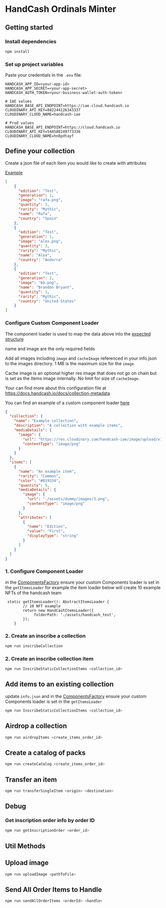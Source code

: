 # HandCash Ordinals Minter

## Getting started

### Install dependencies

```bash
npm install
```

### Set up project variables

Paste your credentials in the `.env` file:
```
HANDCASH_APP_ID=<your-app-id>
HANDCASH_APP_SECRET=<your-app-secret>
HANDCASH_AUTH_TOKEN=<your-business-wallet-auth-token>

# IAE values
HANDCASH_BASE_API_ENDPOINT=https://iae.cloud.handcash.io
CLOUDINARY_API_KEY=882244126343337
CLOUDINARY_CLOUD_NAME=handcash-iae

# Prod values
HANDCASH_BASE_API_ENDPOINT=https://cloud.handcash.io
CLOUDINARY_API_KEY=544588249773336
CLOUDINARY_CLOUD_NAME=hn8pdtayf

```


## Define your collection
Create a json file of each Item you would like to create with attributes

 [Example](/assets/handcash_test/info.json)
```json
[
    {
      "edition": "Test",
      "generation": 1,
      "image": "rafa.png",
      "quantity": 3, 
      "rarity": "Mythic",
      "name": "Rafa",
      "country": "Spain"
    },
    {
      "edition": "Test",
      "generation": 1,
      "image": "alex.png",
      "quantity": 3,
      "rarity": "Mythic",
      "name": "Alex",
      "country": "Andorra"
    },
    {
      "edition": "Test",
      "generation": 2,
      "image": "bb.png",
      "name": "Brandon Bryant",
      "quantity": 1,
      "rarity": "Mythic",
      "country": "United States"
    }
]

```



### Configure Custom Component Loader 
The component loader is used to map the data above into the [expected structure](src/loaders/Types.ts)

name and image are the only required fields

Add all images including `image` and `cacheImage` referenced in your info.json to the images directory. 1 MB is the maximum size for the `image`.

Cache image is an optional higher res image that does not go on chain but is set as the Items image internally. No limit for size of `cacheImage`.

Your can find more about this configuration file at https://docs.handcash.io/docs/collection-metadata

You can find an example of a custom component loader [here](src/loaders/HandCashItemsLoader.ts)

```json
{
  "collection": {
    "name": "Example collection",
    "description": "A collection with example items",
    "mediaDetails": {
      "image": {
        "url": "https://res.cloudinary.com/handcash-iae/image/upload/v1687295380/items/HeroImage_MysteryBox_wq5iz2_lceykv.jpg",
        "contentType": "image/png"
      }
    }
  },
  "items": [
    {
      "name": "An example item",
      "rarity": "Common",
      "color": "#B19334",
      "quantity": 5,
      "mediaDetails": {
        "image": {
          "url": "./assets/dummy/images/3.png",
          "contentType": "image/png"
        }
      },
      "attributes": [
        {
          "name": "Edition",
          "value": "First",
          "displayType": "string"
        }
      ]
    }
  ]
}

```



### 1. Configure Component Loader 

in the [ComponentsFactory](/src/ComponentsFactory.ts) ensure your custom Components loader is set in the `getItemsLoader`
for example the item loader below will create 10 example NFTs of the handcash team

```
 static getItemsLoader(): AbstractItemsLoader {
        // 10 NFT example
        return new HandCashItemsLoader({
             folderPath: './assets/handcash_test',
        });
    }

```

### 2. Create an inscribe a collection

```bash
npm run inscribeCollection
```

### 2. Create an inscribe collection item

```bash
npm run InscribeStaticCollectionItems <collection_id>
```

## Add items to an existing collection
update `info.json` and in the [ComponentsFactory](/src/ComponentsFactory.ts) ensure your custom Components loader is set in the `getItemsLoader`

```bash
npm run InscribeStaticCollectionItems <collection_id>
```

## Airdrop a collection

```bash
npm run airdropItems <create_items_order_id>
```

## Create a catalog of packs

```bash
npm run createCatalog <create_items_order_id>
```

## Transfer an item

```bash
npm run transferSingleItem <origin> <destination>
```

## Debug

### Get inscription order info by order ID
```bash
npm run getInscriptionOrder <order_id>
```

## Util Methods 

## Upload image
```bash
npm run uploadImage <pathToFile>
```
## Send All Order Items to Handle
```bash
npm run sendAllOrderItems <orderId> <handle> 
```

